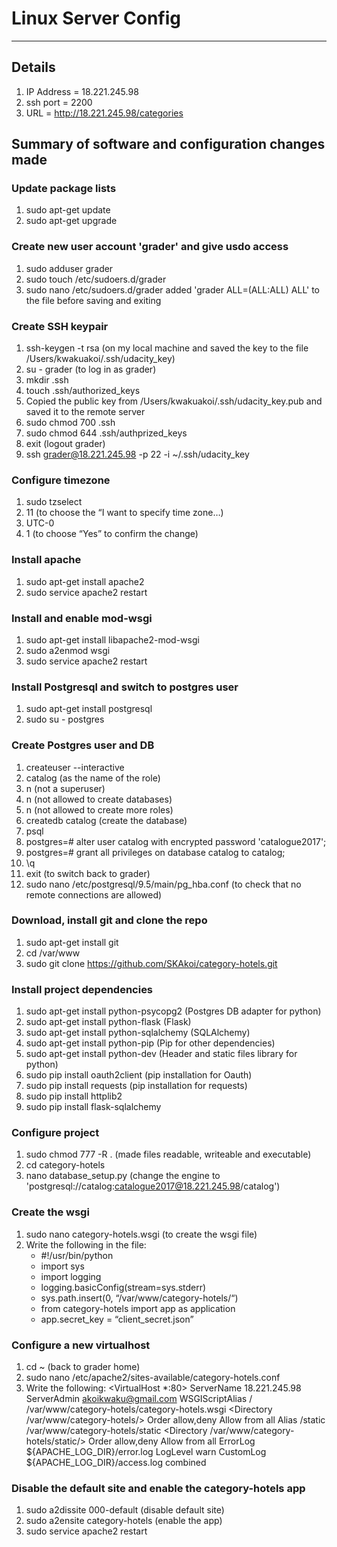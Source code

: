 
# Linux Server Config
---------------------------

## Details
1. IP Address = 18.221.245.98
2. ssh port = 2200
3. URL = http://18.221.245.98/categories

## Summary of software and configuration changes made

### Update package lists
1. sudo apt-get update
2. sudo apt-get upgrade

### Create new user account 'grader' and give usdo access
1. sudo adduser grader
2. sudo touch /etc/sudoers.d/grader
3. sudo nano /etc/sudoers.d/grader 
added 'grader ALL=(ALL:ALL) ALL' to the file before saving and exiting

### Create SSH keypair
1. ssh-keygen -t rsa (on my local machine and saved the key to the file /Users/kwakuakoi/.ssh/udacity_key)
2. su - grader (to log in as grader)
3. mkdir .ssh
4. touch .ssh/authorized_keys
5. Copied the public key from /Users/kwakuakoi/.ssh/udacity_key.pub and saved it to the remote server
6. sudo chmod 700 .ssh
7. sudo chmod 644 .ssh/authprized_keys
8. exit (logout grader)
9. ssh grader@18.221.245.98 -p 22 -i ~/.ssh/udacity_key

### Configure timezone
1. sudo tzselect
2. 11 (to choose the “I want to specify time zone…)
3. UTC-0
4. 1 (to choose “Yes” to confirm the change)

### Install apache
1. sudo apt-get install apache2
2. sudo service apache2 restart

### Install and enable mod-wsgi
1. sudo apt-get install libapache2-mod-wsgi
2. sudo a2enmod wsgi
3. sudo service apache2 restart

### Install Postgresql and switch to postgres user
1. sudo apt-get install postgresql
2. sudo su - postgres

### Create Postgres user and DB
1. createuser --interactive
2. catalog (as the name of the role)
3. n (not a superuser)
4. n (not allowed to create databases)
5. n (not allowed to create more roles)
6. createdb catalog (create the database)
7. psql
8. postgres=# alter user catalog with encrypted password 'catalogue2017'; 
9. postgres=# grant all privileges on database catalog to catalog;
10. \q
11. exit (to switch back to grader)
12. sudo nano /etc/postgresql/9.5/main/pg_hba.conf (to check that no remote connections are allowed)

### Download, install git and clone the repo
1. sudo apt-get install git
2. cd /var/www
3. sudo git clone https://github.com/SKAkoi/category-hotels.git

### Install project dependencies
1. sudo apt-get install python-psycopg2 (Postgres DB adapter for python)
2. sudo apt-get install python-flask (Flask)
3. sudo apt-get install python-sqlalchemy (SQLAlchemy)
4. sudo apt-get install python-pip (Pip for other dependencies)
5. sudo apt-get install python-dev (Header and static files library for python)
6. sudo pip install oauth2client (pip installation for Oauth)
7. sudo pip install requests (pip installation for requests)
8. sudo pip install httplib2
9. sudo pip install flask-sqlalchemy

### Configure project
1. sudo chmod 777 -R . (made files readable, writeable and executable)
2. cd category-hotels
3. nano database_setup.py (change the engine to 'postgresql://catalog:catalogue2017@18.221.245.98/catalog')

### Create the wsgi
1. sudo nano category-hotels.wsgi (to create the wsgi file)
2. Write the following in the file:
    * #!/usr/bin/python
    * import sys
    * import logging
    * logging.basicConfig(stream=sys.stderr)
    * sys.path.insert(0, “/var/www/category-hotels/“)
    * from category-hotels import app as application
    * app.secret_key = “client_secret.json”

### Configure a new virtualhost
1. cd ~ (back to grader home)
2. sudo nano /etc/apache2/sites-available/category-hotels.conf
3. Write the following: 
<VirtualHost *:80>
        ServerName 18.221.245.98
        ServerAdmin akoikwaku@gmail.com
        WSGIScriptAlias / /var/www/category-hotels/category-hotels.wsgi
        <Directory /var/www/category-hotels/>
                Order allow,deny
                Allow from all
        </Directory>
        Alias /static /var/www/category-hotels/static
        <Directory /var/www/category-hotels/static/>
                Order allow,deny
                Allow from all
        </Directory>
        ErrorLog ${APACHE_LOG_DIR}/error.log
        LogLevel warn
        CustomLog ${APACHE_LOG_DIR}/access.log combined
</VirtualHost>

### Disable the default site and enable the category-hotels app
1. sudo a2dissite 000-default (disable default site)
2. sudo a2ensite category-hotels (enable the app)
3. sudo service apache2 restart
